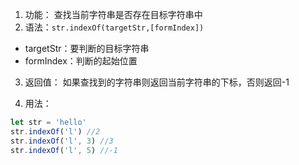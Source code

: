 1. 功能： 查找当前字符串是否存在目标字符串中
2. 语法：`str.indexOf(targetStr,[formIndex])`

- targetStr：要判断的目标字符串
- formIndex：判断的起始位置

3. 返回值： 如果查找到的字符串则返回当前字符串的下标，否则返回-1

4. 用法：

```js
let str = 'hello'
str.indexOf('l') //2
str.indexOf('l', 3) //3
str.indexOf('l', 5) //-1
```
